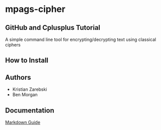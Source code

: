 mpags-cipher
============

GitHub and Cplusplus Tutorial
-----------------------------

A simple command line tool for encrypting/decrypting text using classical ciphers

## How to Install

## Authors

+ Kristian Zarebski
+ Ben Morgan

## Documentation

[Markdown Guide](http://daringfireball.net/projects/markdown/basics)
